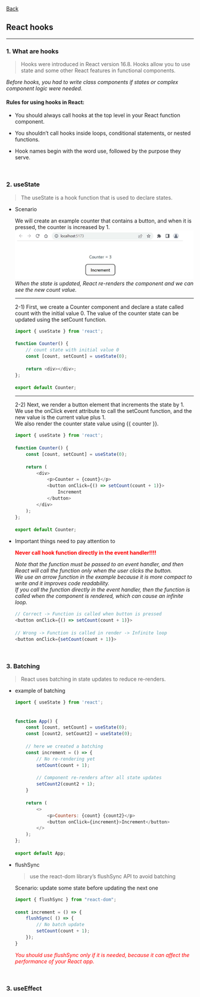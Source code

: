 [Back](README.md)

## React hooks

<hr>


### 1. What are hooks

> Hooks were introduced in React version 16.8. Hooks allow you to use state and some other React features in functional components.

_Before hooks, you had to write class components if states or complex component logic were needed._


#### Rules for using hooks in React:
- You should always call hooks at the top level in your React function component.

- You shouldn’t call hooks inside loops, conditional statements, or nested functions. 

- Hook names begin with the word use, followed by the purpose they serve.

&nbsp;


### 2. useState

> The useState is a hook function that is used to declare states.

- Scenario

    We will create an example counter that contains a button, and when it is pressed, the counter is increased by 1.
    ![counter component](https://github.com/Elliot518/mcp-oss-tech/blob/main/frontend/react/counter_component.png?raw=true)
    _When the state is updated, React re-renders the component and we can see the new count value._

    <hr>

    2-1) First, we create a Counter component and declare a state called count with the initial value 0. The value of the counter state can be updated using the setCount function.
    ```javascript
    import { useState } from 'react';

    function Counter() {
        // count state with initial value 0
        const [count, setCount] = useState(0);

        return <div></div>;
    };

    export default Counter;
    ```

    <hr>

    2-2) Next, we render a button element that increments the state by 1. <br>
        We use the onClick event attribute to call the setCount function, and the new value is the current value plus 1. <br>
        We also render the counter state value using {{ counter }}.
    ```javascript
    import { useState } from 'react';

    function Counter() {
        const [count, setCount] = useState(0);

        return (
            <div>
                <p>Counter = {count}</p>
                <button onClick={() => setCount(count + 1)}>
                    Increment
                </button>
            </div>
        );
    };

    export default Counter;
    ```

- Important things need to pay attention to

    **<span style="color: red;">Never call hook function directly in the event handler!!!!</span>**

    _Note that the function must be passed to an event handler, and then React will call the function only when the user clicks the button.<br>
    We use an arrow function in the example because it is more compact to write and it improves code readability. <br>
    If you call the function directly in the event handler, then the function is called when the component is rendered, which can cause an infinite loop._

    ```javascript
    // Correct -> Function is called when button is pressed
    <button onClick={() => setCount(count + 1)}>

    // Wrong -> Function is called in render -> Infinite loop
    <button onClick={setCount(count + 1)}>
    ```

&nbsp;

### 3. Batching

> React uses batching in state updates to reduce re-renders.

- example of batching
    ```javascript
    import { useState } from 'react';


    function App() {
        const [count, setCount] = useState(0);
        const [count2, setCount2] = useState(0);

        // here we created a batching
        const increment = () => {
            // No re-rendering yet
            setCount(count + 1); 

            // Component re-renders after all state updates
            setCount2(count2 + 1);
        }

        return (
            <>
                <p>Counters: {count} {count2}</p>
                <button onClick={increment}>Increment</button>
            </>
        );
    };

    export default App;
    ```

- flushSync
    > use the react-dom library’s flushSync API to avoid batching

    Scenario: update some state before updating the next one
    ```javascript
    import { flushSync } from "react-dom";

    const increment = () => {
        flushSync( () => {
            // No batch update
            setCount(count + 1); 
        });
    }
    ```
    _<span style="color: red;">You should use flushSync only if it is needed, because it can affect the performance of your React app.</span>_

&nbsp;

### 3. useEffect




